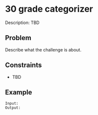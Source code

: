 # 30 grade categorizer

Description: TBD

## Problem

Describe what the challenge is about.

## Constraints

- TBD

## Example

```
Input:
Output:
```
